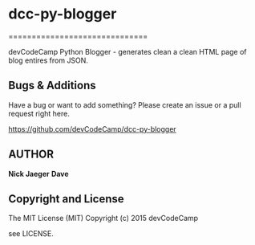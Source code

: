 # dcc-py-blogger
==============================

devCodeCamp Python Blogger - generates clean a clean HTML page of blog entires from JSON.


Bugs & Additions
----------------

Have a bug or want to add something? Please create an issue or a pull request right here.

https://github.com/devCodeCamp/dcc-py-blogger


AUTHOR
-------

**Nick Jaeger**
**Dave**


Copyright and License
---------------------

The MIT License (MIT)
Copyright (c) 2015 devCodeCamp

see LICENSE.
